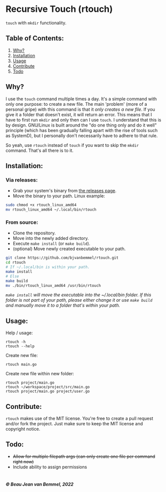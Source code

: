 # Recursive Touch (rtouch)
`touch` with `mkdir` functionality.

## Table of Contents:
1. [Why?](#why)
2. [Installation](#installation)
3. [Usage](#usage)
4. [Contribute](#contribute)
5. [Todo](#todo)

## Why?
I use the `touch` command multiple times a day. It's a simple command with only one purpose: to create a new file. The main 'problem' (more of a personal gripe) with this command is that it *only creates a new file*. If you give it a folder that doesn't exist, it will return an error. This means that I have to first run `mkdir` and only then can I use `touch`. I understand that this is by design. GNU/Linux is built around the "do one thing only and do it well" principle (which has been gradually falling apart with the rise of tools such as SystemD), but I personally don't necessarily have to adhere to that rule.<br>


So yeah, use `rtouch` instead of `touch` if you want to skip the `mkdir` command. That's all there is to it.

## Installation:
### Via releases:
- Grab your system's binary from <a href="https://github.com/bjvanbemmel/rtouch/releases/latest">the releases page</a>.
- Move the binary to your path. Linux example:
```bash
sudo chmod +x rtouch_linux_amd64
mv rtouch_linux_amd64 ~/.local/bin/rtouch
```
### From source:
- Clone the repository.
- Move into the newly added directory.
- Execute ``make install`` (or ``make build``).
- (optional) Move newly created executable to your path.
```bash
git clone https://github.com/bjvanbemmel/rtouch.git
cd rtouch
# If ~/.local/bin is within your path.
make install
# Else
make build
mv ./bin/rtouch_linux_amd64 /usr/bin/rtouch
```
*``make install`` will move the executable into the ~/.local/bin folder. If this folder is not part of your path, please either change it or use ``make build`` and manually move it to a folder that's within your path.*

## Usage:
Help / usage:
```
rtouch -h
rtouch --help
```
Create new file:
```
rtouch main.go
```
Create new file within new folder:
```
rtouch project/main.go
rtouch ~/workspace/project/src/main.go
rtouch project/main.go project/user.go
```

## Contribute:
`rtouch` makes use of the MIT license. You're free to create a pull request and/or fork the project. Just make sure to keep the MIT license and copyright notice.

## Todo:
- ~~Allow for multiple filepath args (can only create one file per command right now)~~
- Include ability to assign permissions

#
##### &copy; Beau Jean van Bemmel, 2022